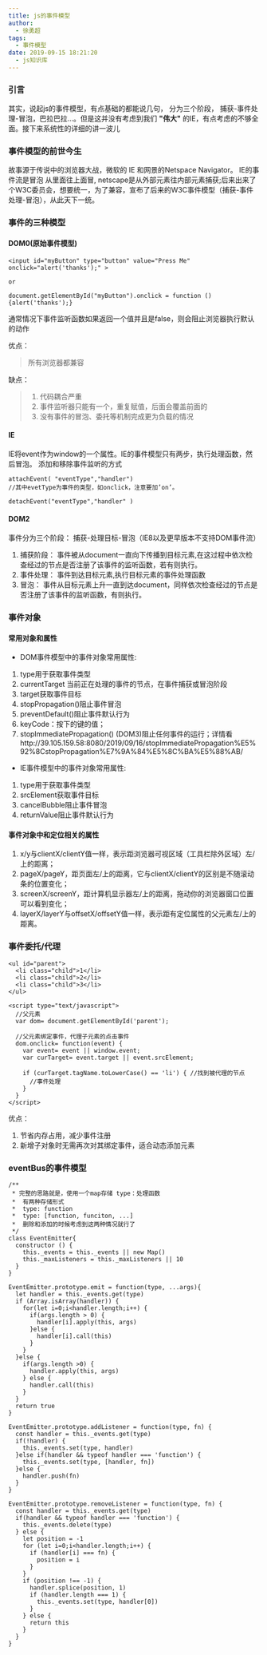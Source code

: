 ```yaml
---
title: js的事件模型
author:
  - 徐勇超
tags:
  - 事件模型
date: 2019-09-15 18:21:20
  - js知识库
---
```


### 引言
其实，说起js的事件模型，有点基础的都能说几句， 分为三个阶段， 捕获-事件处理-冒泡，巴拉巴拉...。但是这并没有考虑到我们 **"伟大"** 的IE，有点考虑的不够全面。接下来系统性的详细的讲一波儿



### 事件模型的前世今生
故事源于传说中的浏览器大战，微软的 IE 和网景的Netspace Navigator。
IE的事件流是冒泡 从里面往上面冒, netscape是从外部元素往内部元素捕获;后来出来了个W3C委员会，想要统一，为了兼容，宣布了后来的W3C事件模型（捕获-事件处理-冒泡），从此天下一统。 

<!-- more -->
### 事件的三种模型
####  DOM0(原始事件模型)
```
<input id="myButton" type="button" value="Press Me" onclick="alert('thanks');" >

or

document.getElementById("myButton").onclick = function () {alert('thanks');}

```
通常情况下事件监听函数如果返回一个值并且是false，则会阻止浏览器执行默认的动作

优点：
>所有浏览器都兼容

缺点：
>1. 代码耦合严重
>2. 事件监听器只能有一个，重复赋值，后面会覆盖前面的
>3. 没有事件的冒泡、委托等机制完成更为负载的情况

####  IE
IE将event作为window的一个属性。IE的事件模型只有两步，执行处理函数，然后冒泡。
添加和移除事件监听的方式
```
attachEvent( "eventType","handler")
//其中evetType为事件的类型，如onclick，注意要加’on’。

detachEvent("eventType","handler" )
```


####  DOM2
事件分为三个阶段： 捕获-处理目标-冒泡（IE8以及更早版本不支持DOM事件流）

1. 捕获阶段： 事件被从document一直向下传播到目标元素,在这过程中依次检查经过的节点是否注册了该事件的监听函数，若有则执行。
2. 事件处理： 事件到达目标元素,执行目标元素的事件处理函数
3. 冒泡：    事件从目标元素上升一直到达document，同样依次检查经过的节点是否注册了该事件的监听函数，有则执行。

### 事件对象
#### 常用对象和属性
- DOM事件模型中的事件对象常用属性:

1. type用于获取事件类型
2. currentTarget 当前正在处理的事件的节点，在事件捕获或冒泡阶段
2. target获取事件目标
3. stopPropagation()阻止事件冒泡
4. preventDefault()阻止事件默认行为
5. keyCode：按下的键的值；
6. stopImmediatePropagation() (DOM3)阻止任何事件的运行；详情看http://39.105.159.58:8080/2019/09/16/stopImmediatePropagation%E5%92%8CstopPropagation%E7%9A%84%E5%8C%BA%E5%88%AB/


- IE事件模型中的事件对象常用属性:

1. type用于获取事件类型
2. srcElement获取事件目标
3. cancelBubble阻止事件冒泡
4. returnValue阻止事件默认行为

#### 事件对象中和定位相关的属性

1. x/y与clientX/clientY值一样，表示距浏览器可视区域（工具栏除外区域）左/上的距离；
2. pageX/pageY，距页面左/上的距离，它与clientX/clientY的区别是不随滚动条的位置变化；
3. screenX/screenY，距计算机显示器左/上的距离，拖动你的浏览器窗口位置可以看到变化；
4. layerX/layerY与offsetX/offsetY值一样，表示距有定位属性的父元素左/上的距离。

### 事件委托/代理
```
<ul id="parent">
  <li class="child">1</li>
  <li class="child">2</li>
  <li class="child">3</li>
</ul>

<script type="text/javascript">
  //父元素
  var dom= document.getElementById('parent');

  //父元素绑定事件，代理子元素的点击事件
  dom.onclick= function(event) {
    var event= event || window.event;
    var curTarget= event.target || event.srcElement;

    if (curTarget.tagName.toLowerCase() == 'li') { //找到被代理的节点
      //事件处理
    }
  }
</script>
```
优点：

1. 节省内存占用，减少事件注册
2. 新增子对象时无需再次对其绑定事件，适合动态添加元素

### eventBus的事件模型
```
/**
 * 完整的思路就是，使用一个map存储 type：处理函数
 *  有两种存储形式
 *  type: function
 *  type: [function, funciton, ...]
 *  删除和添加的时候考虑到这两种情况就行了
 */
class EventEmitter{
  constructor () {
    this._events = this._events || new Map()
    this._maxListeners = this._maxListeners || 10
  }
}

EventEmitter.prototype.emit = function(type, ...args){
  let handler = this._events.get(type)
  if (Array.isArray(handler)) {
    for(let i=0;i<handler.length;i++) {
      if(args.length > 0) {
        handler[i].apply(this, args)
      }else {
        handler[i].call(this)
      }
    }
  }else {
    if(args.length >0) {
      handler.apply(this, args)
    } else {
      handler.call(this)
    }
  }
  return true
}

EventEmitter.prototype.addListener = function(type, fn) {
  const handler = this._events.get(type)
  if(!handler) {
    this._events.set(type, handler)
  }else if(handler && typeof handler === 'function') {
    this._events.set(type, [handler, fn])
  }else {
    handler.push(fn)
  }
}

EventEmitter.prototype.removeListener = function(type, fn) {
  const handler = this._events.get(type)
  if(handler && typeof handler === 'function') {
    this._events.delete(type)
  } else {
    let position = -1
    for (let i=0;i<handler.length;i++) {
      if (handler[i] === fn) {
        position = i
      }
    }
    if (position !== -1) {
      handler.splice(position, 1)
      if (handler.length === 1) {
        this._events.set(type, handler[0])
      }
    } else {
      return this
    }
  }
}
```